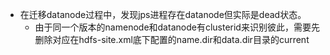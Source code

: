 - 在迁移datanode过程中，发现jps进程存在datanode但实际是dead状态。
  - 由于同一个版本的namenode和datanode有clusterid来识别彼此，需要先删除对应在hdfs-site.xml底下配置的name.dir和data.dir目录的current
